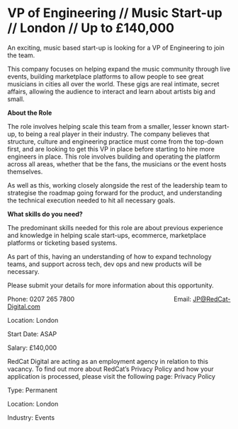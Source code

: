 # VP of Engineering // Music Start-up // London // Up to £140,000

An exciting, music based start-up is looking for a VP of Engineering to join the team.

This company focuses on helping expand the music community through live events, building marketplace platforms to allow people to see great musicians in cities all over the world. These gigs are real intimate, secret affairs, allowing the audience to interact and learn about artists big and small.

<b>About the Role</b>

The role involves helping scale this team from a smaller, lesser known start-up, to being a real player in their industry. The company believes that structure, culture and engineering practice must come from the top-down first, and are looking to get this VP in place before starting to hire more engineers in place. This role involves building and operating the platform across all areas, whether that be the fans, the musicians or the event hosts themselves.

As well as this, working closely alongside the rest of the leadership team to strategise the roadmap going forward for the product, and understanding the technical execution needed to hit all necessary goals.

<b>What skills do you need?</b>

The predominant skills needed for this role are about previous experience and knowledge in helping scale start-ups, ecommerce, marketplace platforms or ticketing based systems.

As part of this, having an understanding of how to expand technology teams, and support across tech, dev ops and new products will be necessary.

Please submit your details for more information about this opportunity.

Phone: 0207 265 7800                                                         Email: JP@RedCat-Digital.com

Location: London

Start Date: ASAP

Salary: £140,000

RedCat Digital are acting as an employment agency in relation to this vacancy. To find out more about RedCat’s Privacy Policy and how your application is processed, please visit the following page: Privacy Policy

Type: Permanent 

Location: London

Industry: Events
